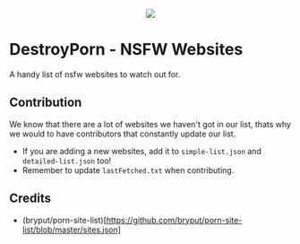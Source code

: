 <p align="center">
  <img src="https://avatars.githubusercontent.com/u/123158165?s=200&v=4" />
  <h1>DestroyPorn - NSFW Websites</h1>
  <p>A handy list of nsfw websites to watch out for.</p>
</p>

## Contribution
We know that there are a lot of websites we haven't got in our list, thats why we would to have contributors that constantly update our list.
- If you are adding a new websites, add it to `simple-list.json` and `detailed-list.json` too!
- Remember to update `lastFetched.txt` when contributing.

## Credits
- (bryput/porn-site-list)[https://github.com/bryput/porn-site-list/blob/master/sites.json]